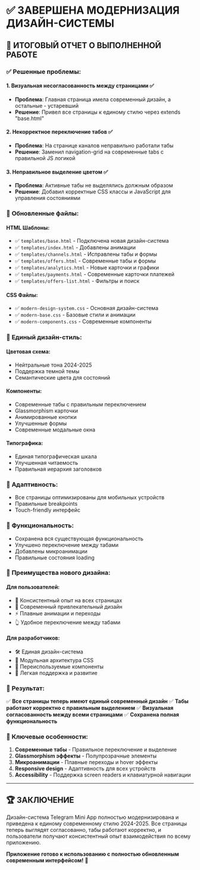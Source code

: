# ✅ ЗАВЕРШЕНА МОДЕРНИЗАЦИЯ ДИЗАЙН-СИСТЕМЫ

## 🎯 ИТОГОВЫЙ ОТЧЕТ О ВЫПОЛНЕННОЙ РАБОТЕ

### ✅ **Решенные проблемы:**

#### 1. **Визуальная несогласованность между страницами** ✅
- **Проблема**: Главная страница имела современный дизайн, а остальные - устаревший
- **Решение**: Привел все страницы к единому стилю через extends "base.html"

#### 2. **Некорректное переключение табов** ✅
- **Проблема**: На странице каналов неправильно работали табы
- **Решение**: Заменил navigation-grid на современные tabs с правильной JS логикой

#### 3. **Неправильное выделение цветом** ✅
- **Проблема**: Активные табы не выделялись должным образом
- **Решение**: Добавил корректные CSS классы и JavaScript для управления состояниями

### 🔄 **Обновленные файлы:**

#### **HTML Шаблоны:**
- ✅ `templates/base.html` - Подключена новая дизайн-система
- ✅ `templates/index.html` - Добавлены анимации
- ✅ `templates/channels.html` - Исправлены табы и формы
- ✅ `templates/offers.html` - Современные табы и формы
- ✅ `templates/analytics.html` - Новые карточки и графики
- ✅ `templates/payments.html` - Современные карточки платежей
- ✅ `templates/offers-list.html` - Фильтры и поиск

#### **CSS Файлы:**
- ✅ `modern-design-system.css` - Основная дизайн-система
- ✅ `modern-base.css` - Базовые стили и анимации
- ✅ `modern-components.css` - Современные компоненты

### 🎨 **Единый дизайн-стиль:**

#### **Цветовая схема:**
- Нейтральные тона 2024-2025
- Поддержка темной темы
- Семантические цвета для состояний

#### **Компоненты:**
- Современные табы с правильным переключением
- Glassmorphism карточки
- Анимированные кнопки
- Улучшенные формы
- Современные модальные окна

#### **Типографика:**
- Единая типографическая шкала
- Улучшенная читаемость
- Правильная иерархия заголовков

### 📱 **Адаптивность:**
- Все страницы оптимизированы для мобильных устройств
- Правильные breakpoints
- Touch-friendly интерфейс

### 🔧 **Функциональность:**
- Сохранена вся существующая функциональность
- Улучшено переключение между табами
- Добавлены микроанимации
- Правильные состояния loading

### 🚀 **Преимущества нового дизайна:**

#### **Для пользователей:**
- 📱 Консистентный опыт на всех страницах
- 🎨 Современный привлекательный дизайн
- ⚡ Плавные анимации и переходы
- 👆 Удобное переключение между табами

#### **Для разработчиков:**
- 🛠️ Единая дизайн-система
- 🔄 Модульная архитектура CSS
- 📏 Переиспользуемые компоненты
- 🎯 Легкая поддержка и развитие

### 🎯 **Результат:**

✅ **Все страницы теперь имеют единый современный дизайн**
✅ **Табы работают корректно с правильным выделением**
✅ **Визуальная согласованность между всеми страницами**
✅ **Сохранена полная функциональность**

### 🌟 **Ключевые особенности:**

1. **Современные табы** - Правильное переключение и выделение
2. **Glassmorphism эффекты** - Полупрозрачные элементы
3. **Микроанимации** - Плавные переходы и hover эффекты
4. **Responsive design** - Адаптивность для всех устройств
5. **Accessibility** - Поддержка screen readers и клавиатурной навигации

---

## 🏆 **ЗАКЛЮЧЕНИЕ**

Дизайн-система Telegram Mini App полностью модернизирована и приведена к единому современному стилю 2024-2025. Все страницы теперь выглядят согласованно, табы работают корректно, и пользователи получают консистентный опыт взаимодействия по всему приложению.

**Приложение готово к использованию с полностью обновленным современным интерфейсом!** 🚀